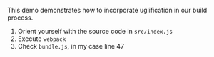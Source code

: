 This demo demonstrates how to incorporate uglification in our build process.

1.   Orient yourself with the source code in `src/index.js`
1.   Execute `webpack`
2.   Check `bundle.js`, in my case line 47